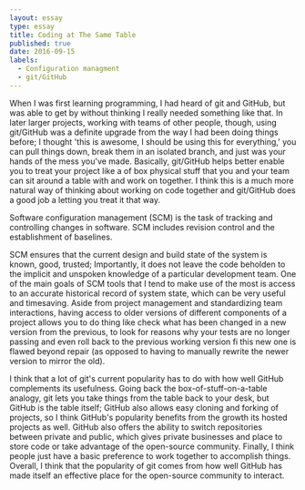 ```yaml
---
layout: essay
type: essay
title: Coding at The Same Table
published: true
date: 2016-09-15
labels:
  - Configuration managment
  - git/GitHub
---
```


When I was first learning programming, I had heard of git and GitHub, but was able to get by without thinking I really needed something like that. In later larger projects, working with teams of other people, though, using git/GitHub was a definite upgrade from the way I had been doing things before; I thought 'this is awesome, I should be using this for everything,' you can pull things down, break them in an isolated branch, and just was your hands of the mess you've made. Basically, git/GitHub helps better enable you to treat your project like a of box physical stuff that you and your team can sit around a table with and work on together. I think this is a much more natural way of thinking about working on code together and git/GitHub does a good job a letting you treat it that way.

Software configuration management (SCM) is the task of tracking and controlling changes in software. SCM includes revision control and the establishment of baselines.

SCM ensures that the current design and build state of the system is known, good, trusted; Importantly, it does not leave the code beholden to the implicit and unspoken knowledge of a particular development team. One of the main goals of SCM tools that I tend to make use of the most is  access to an accurate historical record of system state, which can be very useful and timesaving. Aside from project management and standardizing team interactions, having access to older versions of different components of a project allows you to do thing like check what has been changed in a new version from the previous, to look for reasons why your tests are no longer passing and even roll back to the previous working version fi this new one is flawed beyond repair (as opposed to having to manually rewrite the newer version to mirror the old).

I think that a lot of git's current popularity has to do with how well GitHub complements its usefulness. Going back the box-of-stuff-on-a-table analogy, git lets you take things from the table back to your desk, but GitHub is the table itself; GitHub also allows easy cloning and forking of projects, so I think GitHub's popularity benefits from the growth its hosted projects as well. GitHub also offers the ability to switch repositories between private and public, which gives private businesses and place to store code or take advantage of the open-source community. Finally, I think people just have a basic preference to work together to accomplish things. Overall, I think that the popularity of git comes from how well GitHub has made itself an effective place for the open-source community to interact.

   




